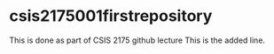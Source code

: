 # csis2175001firstrepository
This is done as part of CSIS 2175 github lecture
This is the added line.